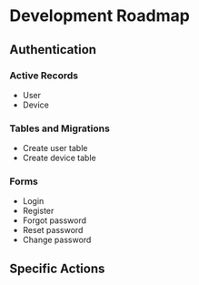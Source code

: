 Development Roadmap
===================

Authentication
--------------

### Active Records

- User
- Device

### Tables and Migrations

- Create user table
- Create device table

### Forms

- Login
- Register
- Forgot password
- Reset password
- Change password

Specific Actions
----------------


